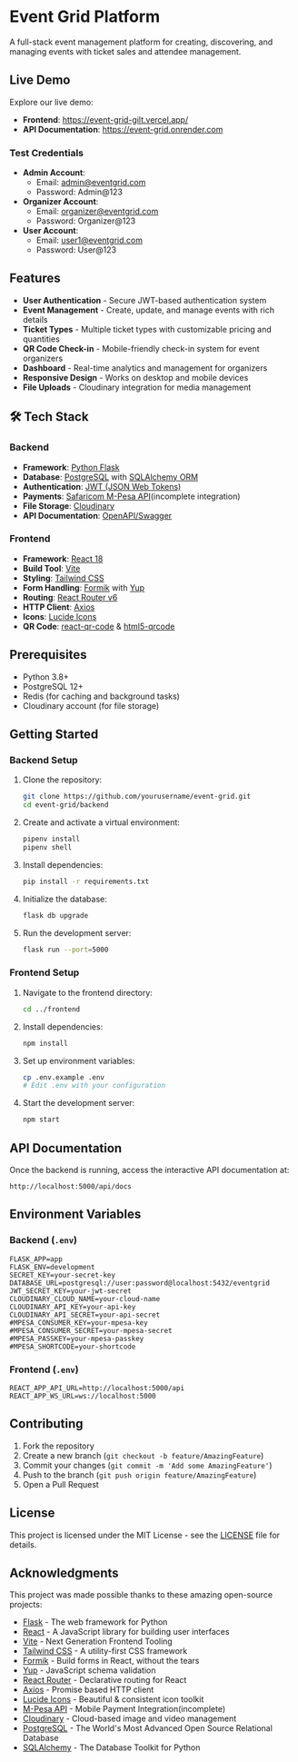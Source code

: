 # Event Grid Platform

A full-stack event management platform for creating, discovering, and managing events with ticket sales and attendee management.

##  Live Demo

Explore our live demo:

- **Frontend**: https://event-grid-gilt.vercel.app/
- **API Documentation**: https://event-grid.onrender.com



### Test Credentials
- **Admin Account**:
  - Email: admin@eventgrid.com
  - Password: Admin@123
- **Organizer Account**:
  - Email: organizer@eventgrid.com
  - Password: Organizer@123
- **User Account**:
  - Email: user1@eventgrid.com
  - Password: User@123

##  Features

- **User Authentication** - Secure JWT-based authentication system
- **Event Management** - Create, update, and manage events with rich details
- **Ticket Types** - Multiple ticket types with customizable pricing and quantities
- **QR Code Check-in** - Mobile-friendly check-in system for event organizers
- **Dashboard** - Real-time analytics and management for organizers
- **Responsive Design** - Works on desktop and mobile devices
- **File Uploads** - Cloudinary integration for media management

## 🛠 Tech Stack

### Backend
- **Framework**: [Python Flask](https://flask.palletsprojects.com/)
- **Database**: [PostgreSQL](https://www.postgresql.org/) with [SQLAlchemy ORM](https://www.sqlalchemy.org/)
- **Authentication**: [JWT (JSON Web Tokens)](https://jwt.io/)
- **Payments**: [Safaricom M-Pesa API](https://developer.safaricom.co.ke/)(incomplete integration)
- **File Storage**: [Cloudinary](https://cloudinary.com/)
- **API Documentation**: [OpenAPI/Swagger](https://swagger.io/)

### Frontend
- **Framework**: [React 18](https://reactjs.org/)
- **Build Tool**: [Vite](https://vitejs.dev/)
- **Styling**: [Tailwind CSS](https://tailwindcss.com/)
- **Form Handling**: [Formik](https://formik.org/) with [Yup](https://github.com/jquense/yup)
- **Routing**: [React Router v6](https://reactrouter.com/)
- **HTTP Client**: [Axios](https://axios-http.com/)
- **Icons**: [Lucide Icons](https://lucide.dev/)
- **QR Code**: [react-qr-code](https://www.npmjs.com/package/react-qr-code) & [html5-qrcode](https://github.com/mebjas/html5-qrcode)

## Prerequisites

- Python 3.8+
- PostgreSQL 12+
- Redis (for caching and background tasks)
- Cloudinary account (for file storage)

## Getting Started

### Backend Setup

1. Clone the repository:
   ```bash
   git clone https://github.com/yourusername/event-grid.git
   cd event-grid/backend
   ```

2. Create and activate a virtual environment:
   ```bash
   pipenv install
   pipenv shell
   ```

3. Install dependencies:
   ```bash
   pip install -r requirements.txt
   ```
4. Initialize the database:
   ```bash
   flask db upgrade
   ```

5. Run the development server:
   ```bash
   flask run --port=5000
   ```

### Frontend Setup

1. Navigate to the frontend directory:
   ```bash
   cd ../frontend
   ```

2. Install dependencies:
   ```bash
   npm install
   ```

3. Set up environment variables:
   ```bash
   cp .env.example .env
   # Edit .env with your configuration
   ```

4. Start the development server:
   ```bash
   npm start
   ```

## API Documentation

Once the backend is running, access the interactive API documentation at:
```
http://localhost:5000/api/docs
```

## Environment Variables

### Backend (`.env`)
```
FLASK_APP=app
FLASK_ENV=development
SECRET_KEY=your-secret-key
DATABASE_URL=postgresql://user:password@localhost:5432/eventgrid
JWT_SECRET_KEY=your-jwt-secret
CLOUDINARY_CLOUD_NAME=your-cloud-name
CLOUDINARY_API_KEY=your-api-key
CLOUDINARY_API_SECRET=your-api-secret
#MPESA_CONSUMER_KEY=your-mpesa-key
#MPESA_CONSUMER_SECRET=your-mpesa-secret
#MPESA_PASSKEY=your-mpesa-passkey
#MPESA_SHORTCODE=your-shortcode
```

### Frontend (`.env`)
```
REACT_APP_API_URL=http://localhost:5000/api
REACT_APP_WS_URL=ws://localhost:5000
```
## Contributing

1. Fork the repository
2. Create a new branch (`git checkout -b feature/AmazingFeature`)
3. Commit your changes (`git commit -m 'Add some AmazingFeature'`)
4. Push to the branch (`git push origin feature/AmazingFeature`)
5. Open a Pull Request

## License

This project is licensed under the MIT License - see the [LICENSE](LICENSE) file for details.

## Acknowledgments

This project was made possible thanks to these amazing open-source projects:

- [Flask](https://flask.palletsprojects.com/) - The web framework for Python
- [React](https://reactjs.org/) - A JavaScript library for building user interfaces
- [Vite](https://vitejs.dev/) - Next Generation Frontend Tooling
- [Tailwind CSS](https://tailwindcss.com/) - A utility-first CSS framework
- [Formik](https://formik.org/) - Build forms in React, without the tears
- [Yup](https://github.com/jquense/yup) - JavaScript schema validation
- [React Router](https://reactrouter.com/) - Declarative routing for React
- [Axios](https://axios-http.com/) - Promise based HTTP client
- [Lucide Icons](https://lucide.dev/) - Beautiful & consistent icon toolkit
- [M-Pesa API](https://developer.safaricom.co.ke/) - Mobile Payment Integration(incomplete)
- [Cloudinary](https://cloudinary.com/) - Cloud-based image and video management
- [PostgreSQL](https://www.postgresql.org/) - The World's Most Advanced Open Source Relational Database
- [SQLAlchemy](https://www.sqlalchemy.org/) - The Database Toolkit for Python
